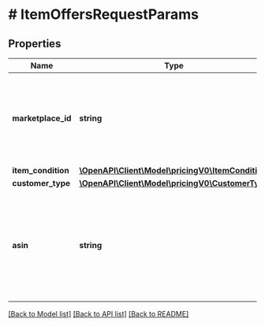 # # ItemOffersRequestParams

## Properties

Name | Type | Description | Notes
------------ | ------------- | ------------- | -------------
**marketplace_id** | **string** | A marketplace identifier. Specifies the marketplace for which prices are returned. |
**item_condition** | [**\OpenAPI\Client\Model\pricingV0\ItemCondition**](ItemCondition.md) |  |
**customer_type** | [**\OpenAPI\Client\Model\pricingV0\CustomerType**](CustomerType.md) |  | [optional]
**asin** | **string** | The Amazon Standard Identification Number (ASIN) of the item. This is the same Asin passed as a request parameter. | [optional]

[[Back to Model list]](../../README.md#models) [[Back to API list]](../../README.md#endpoints) [[Back to README]](../../README.md)

